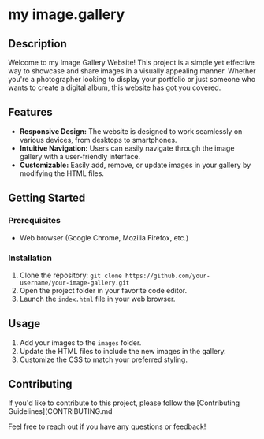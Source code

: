 #  my image.gallery

## Description

Welcome to my Image Gallery Website! This project is a simple yet effective way to showcase and share images in a visually appealing manner. Whether you're a photographer looking to display your portfolio or just someone who wants to create a digital album, this website has got you covered.

## Features

- **Responsive Design:** The website is designed to work seamlessly on various devices, from desktops to smartphones.
- **Intuitive Navigation:** Users can easily navigate through the image gallery with a user-friendly interface.
- **Customizable:** Easily add, remove, or update images in your gallery by modifying the HTML files.

## Getting Started

### Prerequisites

- Web browser (Google Chrome, Mozilla Firefox, etc.)

### Installation

1. Clone the repository: `git clone https://github.com/your-username/your-image-gallery.git`
2. Open the project folder in your favorite code editor.
3. Launch the `index.html` file in your web browser.

## Usage

1. Add your images to the `images` folder.
2. Update the HTML files to include the new images in the gallery.
3. Customize the CSS to match your preferred styling.

## Contributing

If you'd like to contribute to this project, please follow the [Contributing Guidelines](CONTRIBUTING.md

Feel free to reach out if you have any questions or feedback!
